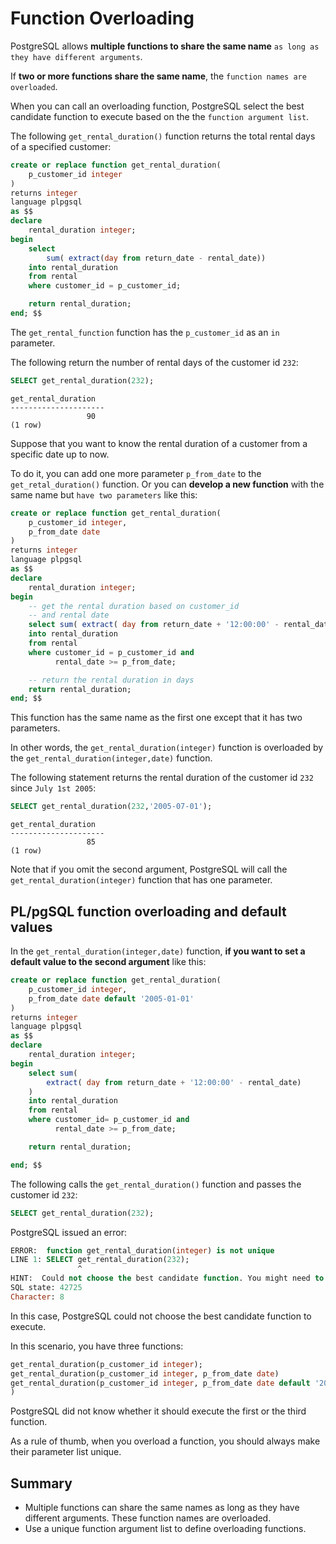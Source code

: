 # Function Overloading

PostgreSQL allows **multiple functions to share the same name** `as long as they have different arguments`.

If **two or more functions share the same name**, the `function names are overloaded`.

When you can call an overloading function, PostgreSQL select the best candidate function to execute based on the the `function argument list`.

The following `get_rental_duration()` function returns the total rental days of a specified customer:

```SQL
create or replace function get_rental_duration(
	p_customer_id integer
)
returns integer
language plpgsql
as $$
declare
	rental_duration integer;
begin
	select
		sum( extract(day from return_date - rental_date))
	into rental_duration
    from rental
	where customer_id = p_customer_id;

	return rental_duration;
end; $$
```

The `get_rental_function` function has the `p_customer_id` as an `in` parameter.

The following return the number of rental days of the customer id `232`:

```SQL
SELECT get_rental_duration(232);
```
```console
get_rental_duration
---------------------
                 90
(1 row)
```

Suppose that you want to know the rental duration of a customer from a specific date up to now.

To do it, you can add one more parameter `p_from_date` to the `get_retal_duration()` function. Or you can **develop a new function** with the same name but `have two parameters` like this:

```SQL
create or replace function get_rental_duration(
	p_customer_id integer,
	p_from_date date
)
returns integer
language plpgsql
as $$
declare
	rental_duration integer;
begin
	-- get the rental duration based on customer_id
	-- and rental date
	select sum( extract( day from return_date + '12:00:00' - rental_date))
	into rental_duration
	from rental
	where customer_id = p_customer_id and
		  rental_date >= p_from_date;

	-- return the rental duration in days
	return rental_duration;
end; $$
```

This function has the same name as the first one except that it has two parameters.

In other words, the `get_rental_duration(integer)` function is overloaded by the `get_rental_duration(integer,date)` function.

The following statement returns the rental duration of the customer id `232` since `July 1st 2005`:

```SQL
SELECT get_rental_duration(232,'2005-07-01');
```

```console
get_rental_duration
---------------------
                 85
(1 row)
```

Note that if you omit the second argument, PostgreSQL will call the `get_rental_duration(integer)` function that has one parameter.

## PL/pgSQL function overloading and default values

In the `get_rental_duration(integer,date)` function, **if you want to set a default value to the second argument** like this:

```SQL
create or replace function get_rental_duration(
	p_customer_id integer,
	p_from_date date default '2005-01-01'
)
returns integer
language plpgsql
as $$
declare
	rental_duration integer;
begin
	select sum(
		extract( day from return_date + '12:00:00' - rental_date)
	)
	into rental_duration
	from rental
	where customer_id= p_customer_id and
		  rental_date >= p_from_date;

	return rental_duration;

end; $$
```

The following calls the `get_rental_duration()` function and passes the customer id `232`:

```SQL
SELECT get_rental_duration(232);
```

PostgreSQL issued an error:

```SQL
ERROR:  function get_rental_duration(integer) is not unique
LINE 1: SELECT get_rental_duration(232);
               ^
HINT:  Could not choose the best candidate function. You might need to add explicit type casts.
SQL state: 42725
Character: 8
```

In this case, PostgreSQL could not choose the best candidate function to execute.

In this scenario, you have three functions:

```SQL
get_rental_duration(p_customer_id integer);
get_rental_duration(p_customer_id integer, p_from_date date)
get_rental_duration(p_customer_id integer, p_from_date date default '2005-01-01'
)
```

PostgreSQL did not know whether it should execute the first or the third function.

As a rule of thumb, when you overload a function, you should always make their parameter list unique.

## Summary

- Multiple functions can share the same names as long as they have different arguments. These function names are overloaded.
- Use a unique function argument list to define overloading functions.
